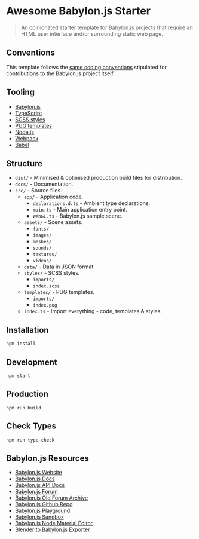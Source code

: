 # Awesome Babylon.js Starter

> An opinionated starter template for Babylon.js projects that require an HTML user interface and/or surrounding static web page.

## Conventions

This template follows the [same coding conventions](https://doc.babylonjs.com/how_to/approved_naming_conventions) stipulated for contributions to the Babylon.js project itself.


## Tooling

* [Babylon.js](https://www.babylonjs.com/)
* [TypeScript](https://www.typescriptlang.org/)
* [SCSS styles](https://sass-lang.com/)
* [PUG templates](https://pugjs.org/)
* [Node.js](https://nodejs.org/)
* [Webpack](https://webpack.js.org/)
* [Babel](https://babeljs.io/)

## Structure

* `dist/` - Minimised & optimised production build files for distribution.
* `docs/` - Documentation.
* `src/` - Source files.
    * `app/` - Application code.
        * `declarations.d.ts` - Ambient type declarations.
        * `main.ts` - Main application entry point.
        * `WebGL.ts` - Babylon.js sample scene.
    * `assets/` - Scene assets.
        * `fonts/`
        * `images/`
        * `meshes/`
        * `sounds/`
        * `textures/`
        * `videos/`
    * `data/` - Data in JSON format.
    * `styles/` - SCSS styles.
        * `imports/`
        * `index.scss`
    * `templates/` - PUG templates.
        * `imports/`
        * `index.pug`
    * `index.ts` - Import everything - code, templates & styles.

## Installation

```shell
npm install
```

## Development

```shell
npm start
```

## Production

```shell
npm run build
```

## Check Types

```shell
npm run type-check
```

## Babylon.js Resources

* [Babylon.js Website](https://www.babylonjs.com/)
* [Babylon.js Docs](https://doc.babylonjs.com/)
* [Babylon.js API Docs](https://doc.babylonjs.com/api/)
* [Babylon.js Forum](https://forum.babylonjs.com/)
* [Babylon.js Old Forum Archive](https://www.html5gamedevs.com/forum/16-babylonjs/)
* [Babylon.js Github Repo](https://github.com/BabylonJS/Babylon.js)
* [Babylon.js Playground](https://www.babylonjs-playground.com/)
* [Babylon.js Sandbox](https://sandbox.babylonjs.com/)
* [Babylon.js Node Material Editor](https://nme.babylonjs.com/)
* [Blender to Babylon.js Exporter](https://github.com/BabylonJS/BlenderExporter)
